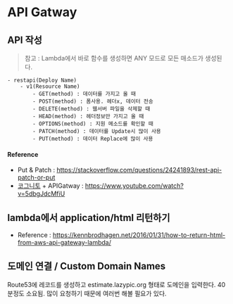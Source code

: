 # API Gatway

## API 작성
> 참고 : Lambda에서 바로 함수를 생성하면 ANY 모드로 모든 매소드가 생성된다.

```
- restapi(Deploy Name)
    - v1(Resource Name)
        - GET(method) : 데이터를 가지고 올 때
        - POST(method) : 폼사용. 헤더x, 데이터 전송
        - DELETE(method) : 웹서버 파일을 삭제할 때
        - HEAD(method) : 헤더정보만 가지고 올 때
        - OPTIONS(method) : 지원 메소드를 확인할 때
        - PATCH(method) : 데이터를 Update시 많이 사용
        - PUT(method) : 데이터 Replace에 많이 사용
```
#### Reference
- Put & Patch : https://stackoverflow.com/questions/24241893/rest-api-patch-or-put
- [코그니토](cognito.md) + APIGatway : https://www.youtube.com/watch?v=5dbgJdcMfiU

## lambda에서 application/html 리턴하기
- Reference : https://kennbrodhagen.net/2016/01/31/how-to-return-html-from-aws-api-gateway-lambda/

## 도메인 연결 / Custom Domain Names
Route53에 레코드를 생성하고 estimate.lazypic.org 형태로 도메인을 입력한다. 40분정도 소요됨. 많이 요청하기 때문에 여러번 해볼 필요가 있다.
